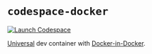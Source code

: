 # `codespace-docker`

[![Launch Codespace](https://img.shields.io/badge/launch-codespace-24292E?logo=github)](https://github.com/codespaces/new/adamelliotfields/codespace-docker?devcontainer_path=.devcontainer/devcontainer.json)

[Universal](https://github.com/devcontainers/images/tree/main/src/universal) dev container with [Docker-in-Docker](https://github.com/devcontainers/features/tree/main/src/docker-in-docker).
